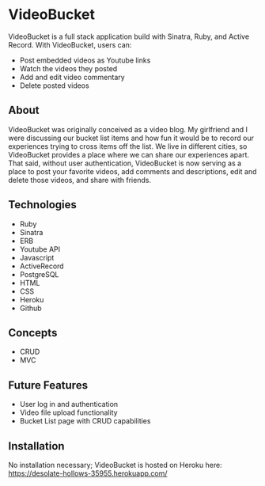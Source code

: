 # VideoBucket

VideoBucket is a full stack application build with Sinatra, Ruby, and Active Record. With VideoBucket, users can:

  - Post embedded videos as Youtube links
  - Watch the videos they posted
  - Add and edit video commentary
  - Delete posted videos

## About
VideoBucket was originally conceived as a video blog. My girlfriend and I were discussing our bucket list items and how fun it would be to record our experiences trying to cross items off the list. We live in different cities, so VideoBucket provides a place where we can share our experiences apart. That said, without user authentication, VideoBucket is now serving as a place to post your favorite videos, add comments and descriptions, edit and delete those videos, and share with friends.

## Technologies

  - Ruby
  - Sinatra
  - ERB
  - Youtube API
  - Javascript
  - ActiveRecord
  - PostgreSQL
  - HTML
  - CSS
  - Heroku
  - Github

## Concepts
  - CRUD
  - MVC

## Future Features
  - User log in and authentication
  - Video file upload functionality
  - Bucket List page with CRUD capabilities

## Installation
No installation necessary; VideoBucket is hosted on Heroku here: https://desolate-hollows-35955.herokuapp.com/
